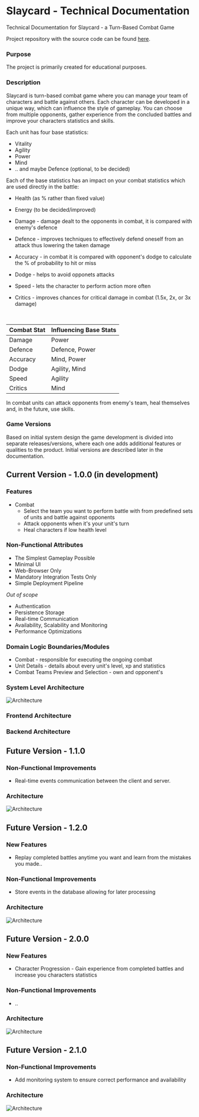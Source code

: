 # Slaycard - Technical Documentation
Technical Documentation for Slaycard - a Turn-Based Combat Game

Project repository with the source code can be found [here](https://github.com/netspie/slaycard).

### Purpose

The project is primarily created for educational purposes.

### Description

Slaycard is turn-based combat game where you can manage your team of characters and battle against others. Each character can be developed in a unique way, which can influence the style of gameplay. You can choose from multiple opponents, gather experience from the concluded battles and improve your characters statistics and skills.

Each unit has four base statistics:
- Vitality
- Agility
- Power
- Mind
- .. and maybe Defence (optional, to be decided)

Each of the base statistics has an impact on your combat statistics which are used directly in the battle:
- Health (as % rather than fixed value)
- Energy (to be decided/improved)

- Damage - damage dealt to the opponents in combat, it is compared with enemy's defence
- Defence - improves techniques to effectively defend oneself from an attack thus lowering the taken damage
- Accuracy - in combat it is compared with opponent's dodge to calculate the % of probability to hit or miss
- Dodge - helps to avoid opponets attacks
- Speed - lets the character to perform action more often
- Critics - improves chances for critical damage in combat (1.5x, 2x, or 3x damage)

<br>  

| Combat Stat | Influencing Base Stats |
| --- | --- |
| Damage | Power |
| Defence | Defence, Power |
| Accuracy | Mind, Power |
| Dodge | Agility, Mind |
| Speed | Agility |
| Critics | Mind |

In combat units can attack opponents from enemy's team, heal themselves and, in the future, use skills.

### Game Versions

Based on initial system design the game development is divided into separate releases/versions, where each one adds additional features or qualities to the product. Initial versions are described later in the documentation.

## Current Version - 1.0.0 (in development)

### Features

- Combat
  - Select the team you want to perform battle with from predefined sets of units and battle against opponents
  - Attack opponents when it's your unit's turn
  - Heal characters if low health level

### Non-Functional Attributes

- The Simplest Gameplay Possible
- Minimal UI
- Web-Browser Only
- Mandatory Integration Tests Only
- Simple Deployment Pipeline

*Out of scope*
- Authentication
- Persistence Storage
- Real-time Communication
- Availability, Scalability and Monitoring
- Performance Optimizations

### Domain Logic Boundaries/Modules

- Combat - responsible for executing the ongoing combat
- Unit Details - details about every unit's level, xp and statistics
- Combat Teams Preview and Selection - own and opponent's

### System Level Architecture

![Architecture](img/slaycard-v1.0.0-diagram.png)

### Frontend Architecture

### Backend Architecture

## Future Version - 1.1.0

### Non-Functional Improvements

- Real-time events communication between the client and server.

### Architecture

![Architecture](img/slaycard-v1.1.0-diagram.png)

## Future Version - 1.2.0

### New Features

- Replay completed battles anytime you want and learn from the mistakes you made..

### Non-Functional Improvements

- Store events in the database allowing for later processing
  
### Architecture

![Architecture](img/slaycard-v1.2.0-diagram.png)

## Future Version - 2.0.0

### New Features

- Character Progression - Gain experience from completed battles and increase you characters statistics

### Non-Functional Improvements

- ..

### Architecture

![Architecture](img/slaycard-v2.0.0-diagram.png)

## Future Version - 2.1.0

### Non-Functional Improvements

- Add monitoring system to ensure correct performance and availability
  
### Architecture

![Architecture](img/slaycard-v2.1.0-diagram.png)

